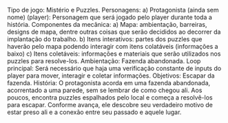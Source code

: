 Tipo de jogo: Mistério e Puzzles.
Personagens:
a) Protagonista (ainda sem nome) (player): Personagem que será jogado pelo player
durante toda a história.
Componentes da mecânica:
a) Mapa: ambientação, barreiras, designs de mapa, dentre outras coisas que serão
decididos ao decorrer da implantação do trabalho.
b) Itens interativos: partes dos puzzles que haverão pelo mapa podendo interagir com
itens colatáveis (informações a baixo)
c) Itens coletáveis: informações e materiais que serão utilizados nos puzzles para
resolve-los.
Ambientação: Fazenda abandonada.
Loop principal: Será necessário que haja uma verificação constante de inputs do player para
mover, interagir e coletar informações.
Objetivos: Escapar da fazenda.
História:
O protagonista acorda em uma fazenda abandonada, acorrentado a uma parede, sem se lembrar
de como chegou ali. Aos poucos, encontra puzzles espalhados pelo local e começa a resolvê-los
para escapar. Conforme avança, ele descobre seu verdadeiro motivo de estar preso ali e a conexão
entre seu passado e aquele lugar.
